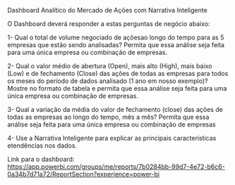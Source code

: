 Dashboard Analítico do Mercado de Ações com Narrativa Inteligente

O Dashboard deverá responder a estas perguntas de negócio abaixo:

1-  Qual o total de volume negociado de açõesao longo do tempo para as 5 empresas que  estão  sendo  analisadas?  Permita  que  essa  análise  seja  feita  para  uma  única empresa ou combinação de empresas.

2-  Qual  o  valor  médio  de  abertura  (Open),  mais  alto  (High),  mais  baixo  (Low)  e  de fechamento (Close) das ações de todas as empresas para todos os meses do período de  dados  analisado  (1  ano  em  nosso  exemplo)?  Mostre  no  formato  de  tabela  e permita  que  essa  análise  seja  feita  para  uma  única  empresa  ou  combinação  de empresas.

3-  Qual  a  variação  da  média  do  valor  de fechamento  (close)  das  ações  de  todas  as empresas  ao  longo  do  tempo,  mês  a  mês?  Permita  que  essa  análise  seja  feita  para uma única empresa ou combinação de empresas

4-  Use a Narrativa Inteligente para explicar as principais características etendências nos dados.


Link para o dashboard: https://app.powerbi.com/groups/me/reports/7b0284bb-99d7-4e72-b6c6-0a34b7d71a72/ReportSection?experience=power-bi
